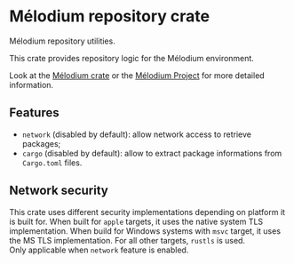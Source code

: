 
# Mélodium repository crate

Mélodium repository utilities.

This crate provides repository logic for the Mélodium environment.

Look at the [Mélodium crate](https://docs.rs/melodium/latest/melodium/)
or the [Mélodium Project](https://melodium.tech/) for more detailed information.

## Features

- `network` (disabled by default): allow network access to retrieve packages;
- `cargo` (disabled by default): allow to extract package informations from `Cargo.toml` files.

## Network security

This crate uses different security implementations depending on platform it is built for.
When built for `apple` targets, it uses the native system TLS implementation.
When build for Windows systems with `msvc` target, it uses the MS TLS implementation.
For all other targets, `rustls` is used.  
Only applicable when `network` feature is enabled.

